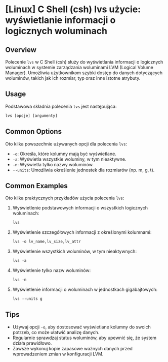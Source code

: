 # [Linux] C Shell (csh) lvs użycie: wyświetlanie informacji o logicznych woluminach

## Overview
Polecenie `lvs` w C Shell (csh) służy do wyświetlania informacji o logicznych woluminach w systemie zarządzania woluminami LVM (Logical Volume Manager). Umożliwia użytkownikom szybki dostęp do danych dotyczących woluminów, takich jak ich rozmiar, typ oraz inne istotne atrybuty.

## Usage
Podstawowa składnia polecenia `lvs` jest następująca:

```csh
lvs [opcje] [argumenty]
```

## Common Options
Oto kilka powszechnie używanych opcji dla polecenia `lvs`:

- `-o`: Określa, które kolumny mają być wyświetlane.
- `-a`: Wyświetla wszystkie woluminy, w tym nieaktywne.
- `-n`: Wyświetla tylko nazwy woluminów.
- `--units`: Umożliwia określenie jednostek dla rozmiarów (np. m, g, t).

## Common Examples
Oto kilka praktycznych przykładów użycia polecenia `lvs`:

1. Wyświetlenie podstawowych informacji o wszystkich logicznych woluminach:
   ```csh
   lvs
   ```

2. Wyświetlenie szczegółowych informacji z określonymi kolumnami:
   ```csh
   lvs -o lv_name,lv_size,lv_attr
   ```

3. Wyświetlenie wszystkich woluminów, w tym nieaktywnych:
   ```csh
   lvs -a
   ```

4. Wyświetlenie tylko nazw woluminów:
   ```csh
   lvs -n
   ```

5. Wyświetlenie informacji o woluminach w jednostkach gigabajtowych:
   ```csh
   lvs --units g
   ```

## Tips
- Używaj opcji `-o`, aby dostosować wyświetlane kolumny do swoich potrzeb, co może ułatwić analizę danych.
- Regularnie sprawdzaj status woluminów, aby upewnić się, że system działa prawidłowo.
- Zawsze wykonuj kopie zapasowe ważnych danych przed wprowadzeniem zmian w konfiguracji LVM.